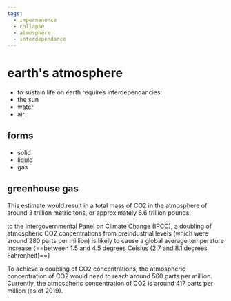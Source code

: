 ```yaml
---
tags:
  - impermanence
  - collapse 
  - atmosphere 
  - interdependance 
---
```

# earth's atmosphere

- to sustain life on earth requires interdependancies:
- the sun
- water
- air

## forms

- solid
- liquid
- gas

## greenhouse gas 

This estimate would result in a total mass of CO2 in the atmosphere of around 3 trillion metric tons, or approximately 6.6 trillion pounds.

to the Intergovernmental Panel on Climate Change (IPCC), a doubling of atmospheric CO2 concentrations from preindustrial levels (which were around 280 parts per million) is likely to cause a global average temperature increase {==between 1.5 and 4.5 degrees Celsius (2.7 and 8.1 degrees Fahrenheit)==}

To achieve a doubling of CO2 concentrations, the atmospheric concentration of CO2 would need to reach around 560 parts per million. Currently, the atmospheric concentration of CO2 is around 417 parts per million (as of 2019).